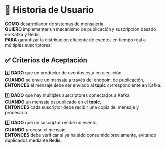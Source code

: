 # 🎯 Historia de Usuario

**COMO** desarrollador de sistemas de mensajería,  
**QUIERO** implementar un mecanismo de publicación y suscripción basado en Kafka y Redis,  
**PARA** garantizar la distribución eficiente de eventos en tiempo real a múltiples suscriptores.  

## ✅ Criterios de Aceptación

1️⃣ **DADO** que un productor de eventos está en ejecución,  
   **CUANDO** se envíe un mensaje a través del endpoint de publicación,  
   **ENTONCES** el mensaje debe ser enviado al **topic** correspondiente en Kafka.  

2️⃣ **DADO** que hay múltiples suscriptores conectados a Kafka,  
   **CUANDO** un mensaje es publicado en el **topic**,  
   **ENTONCES** cada suscriptor debe recibir una copia del mensaje y procesarlo.  

3️⃣ **DADO** que un suscriptor recibe un evento,  
   **CUANDO** procese el mensaje,  
   **ENTONCES** debe verificar si ya ha sido consumido previamente, evitando duplicados mediante **Redis**.  
